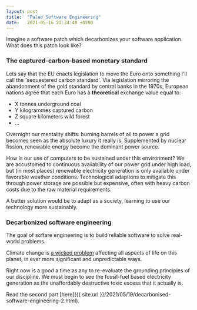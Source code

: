 ```yaml
---
layout: post
title:  "Paleo Software Engineering"
date:   2021-05-16 22:34:40 +0200
---
```


Imagine a software patch which decarbonizes your software application. What does this patch look like?

### The captured-carbon-based monetary standard

Lets say that the EU enacts legislation to move the Euro onto something I'll call the 'sequestered carbon standard'.
Via legislation mirroring the abandonment of the gold standard by central banks in the 1970s, European nations agree that each Euro has a **theoretical** exchange value equal to:
* X tonnes underground coal
* Y kilogrammes captured carbon
* Z square kilometers wild forest
* ...

Overnight our mentality shifts: burning barrels of oil to power a grid becomes seen as the absolute luxury it really is.
Supplemented by nuclear fission, renewable energy become the dominant power source.

How is our use of computers to be sustained under this environment?
We are accustomed to continuous availability of our power grid under high load, but (in most places) renewable electricity generation is only available under favorable weather conditions.
Technological adaptions to mitigate this through power storage are possible but expensive, often with heavy carbon costs due to the raw material requirements.

A better solution would be to adapt as a society, learning to use our technology more sustainably.

### Decarbonized software engineering

The goal of softare engineering is to build reliable software to solve real-world problems.

Climate change is [a wicked problem](https://en.wikipedia.org/wiki/Wicked_problem) affecting all aspects of life on this planet, in ever more significant and unpredictable ways.

Right now is a good a time as any to re-evaluate the grounding principles of our discipline.
We must begin to see the fossil-fuel based electricity generation as the unaffordably destructive toxic excess that it actually is.

Read the second part [here]({{ site.url }}/2021/05/19/decarbonised-software-engineering-2.html).
